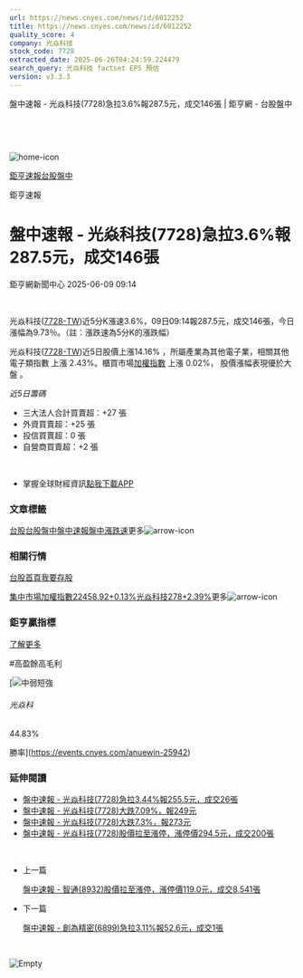 ```yaml
---
url: https://news.cnyes.com/news/id/6012252
title: https://news.cnyes.com/news/id/6012252
quality_score: 4
company: 光焱科技
stock_code: 7728
extracted_date: 2025-06-26T04:24:59.224479
search_query: 光焱科技 factset EPS 預估
version: v3.3.3
---
```


盤中速報 - 光焱科技(7728)急拉3.6%報287.5元，成交146張 | 鉅亨網 - 台股盤中

‌

‌

![home-icon](/assets/icons/breadCrumb/symbol-icon-home.svg)

[鉅亨速報](/news/cat/anue_live)[台股盤中](/news/cat/tw_live)

鉅亨速報

# 盤中速報 - 光焱科技(7728)急拉3.6%報287.5元，成交146張

鉅亨網新聞中心 2025-06-09 09:14

‌

光焱科技([7728-TW](https://www.cnyes.com/twstock/7728))近5分K漲速3.6%，09日09:14報287.5元，成交146張，今日漲幅為9.73％。（註：漲跌速為5分K的漲跌幅）

光焱科技([7728-TW](https://www.cnyes.com/twstock/7728))近5日股價上漲14.16% ，所屬產業為其他電子業，相關其他電子類指數 上漲 2.43%。櫃買市場[加權指數](https://invest.cnyes.com/index/TWS/TSE01) 上漲 0.02%， 股價漲幅表現優於大盤 。

*近5日籌碼*

* 三大法人合計買賣超：+27 張
* 外資買賣超：+25 張
* 投信買賣超：0 張
* 自營商買賣超：+2 張

‌

* 掌握全球財經資訊[點我下載APP](http://www.cnyes.com/app/?utm_source=mweb&utm_medium=HamMenuBanner&utm_campaign=fixed&utm_content=entr)

### 文章標籤

[台股](https://news.cnyes.com/tag/台股 "台股")[台股盤中](https://news.cnyes.com/tag/台股盤中 "台股盤中")[盤中速報](https://news.cnyes.com/tag/盤中速報 "盤中速報")[盤中漲跌速](https://news.cnyes.com/tag/盤中漲跌速 "盤中漲跌速")更多![arrow-icon](/assets/icons/arrows/arrow-down.svg)

### 相關行情

[台股首頁](https://www.cnyes.com/twstock)[我要存股](https://supr.link/8OHaU)

[集中市場加權指數22458.92+0.13%](https://invest.cnyes.com/index/TWS/TSE01)[光焱科技278+2.39%](https://www.cnyes.com/twstock/7728)更多![arrow-icon](/assets/icons/arrows/arrow-down.svg)

### 鉅亨贏指標

[了解更多](https://events.cnyes.com/anuewin-25942)

#高盈餘高毛利

[![中弱短強](/assets/icons/win-indicator/short-to-long.svg)

###### 光焱科

44.83%

勝率](https://events.cnyes.com/anuewin-25942)

### 延伸閱讀

* [盤中速報 - 光焱科技(7728)急拉3.44%報255.5元，成交26張](/news/id/6009559)
* [盤中速報 - 光焱科技(7728)大跌7.09%，報249元](/news/id/5946010)
* [盤中速報 - 光焱科技(7728)大跌7.3%，報273元](/news/id/5944799)
* [盤中速報 - 光焱科技(7728)股價拉至漲停，漲停價294.5元，成交200張](/news/id/5943562)

‌

* 上一篇

  [盤中速報 - 智通(8932)股價拉至漲停，漲停價119.0元，成交8,541張](/news/id/6012644)
* 下一篇

  [盤中速報 - 創為精密(6899)急拉3.11%報52.6元，成交1張](/news/id/6010030)

‌

![Empty](/assets/icons/skeleton/empty-image.svg)

‌